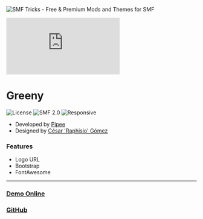 ![SMF Tricks - Free & Premium Mods and Themes for SMF](https://smftricks.com/logos/logo.png)

![Theme Preview](https://custom.simplemachines.org/index.php?action=download;theme=2835;attach=243345;image)
 
# Greeny
![License](https://img.shields.io/badge/License-MIT-a05a3f) ![SMF 2.0](https://img.shields.io/badge/SMF-2.0-996ee1) ![Responsive](https://img.shields.io/badge/Responsive-Yes-6e97e1)

* Developed by [Pipee](https://github.com/FelipeVa)
* Designed by [César 'Raphisio' Gómez](https://github.com/raphisio)

### Features
- Logo URL
- Bootstrap
- FontAwesome
---
### [Demo Online](http://demo.smftricks.com/index.php?theme=64)
### [GitHub](https://github.com/SMFTricks/Greeny)